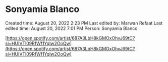 # Sonyamia Blanco

Created time: August 20, 2022 2:23 PM
Last edited by: Marwan Refaat
Last edited time: August 20, 2022 7:01 PM
Person: Sonyamia Blanco

[https://open.spotify.com/artist/687A3LbH8kGMOxOhvJ69tC?si=HUIVTl09RfWf1YqIw2OoQw](https://open.spotify.com/artist/687A3LbH8kGMOxOhvJ69tC?si=HUIVTl09RfWf1YqIw2OoQw)